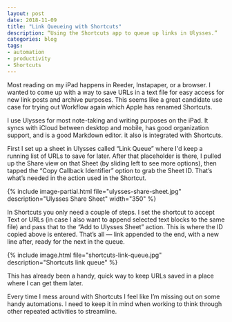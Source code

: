 ```yaml
---
layout: post
date: 2018-11-09
title: "Link Queueing with Shortcuts"
description: “Using the Shortcuts app to queue up links in Ulysses.”
categories: blog
tags:
- automation
- productivity
- Shortcuts
---
```


Most reading on my iPad happens in Reeder, Instapaper, or a browser. I wanted to come up with a way to save URLs in a text file for easy access for new link posts and archive purposes. This seems like a great candidate use case for trying out Workflow again which Apple has renamed Shortcuts.

I use Ulysses for most note-taking and writing purposes on the iPad. It syncs with iCloud between desktop and mobile, has good organization support, and is a good Markdown editor. it also is integrated with Shortcuts.

First I set up a sheet in Ulysses called “Link Queue” where I'd keep a running list of URLs to save for later. After that placeholder is there, I pulled up the Share view on that Sheet (by sliding left to see more options), then tapped the “Copy Callback Identifier” option to grab the Sheet ID. That’s what’s needed in the action used in the Shortcut.

{% include image-partial.html file="ulysses-share-sheet.jpg" description="Ulysses Share Sheet" width="350" %}

In Shortcuts you only need a couple of steps. I set the shortcut to accept Text or URLs (in case I also want to append selected text blocks to the same file) and pass that to the “Add to Ulysses Sheet” action. This is where the ID copied above is entered. That’s all — link appended to the end, with a new line after, ready for the next in the queue.

{% include image.html file="shortcuts-link-queue.jpg" description="Shortcuts link queue" %}

This has already been a handy, quick way to keep URLs saved in a place where I can get them later.

Every time I mess around with Shortcuts I feel like I’m missing out on some handy automations. I need to keep it in mind when working to think through other repeated activities to streamline.